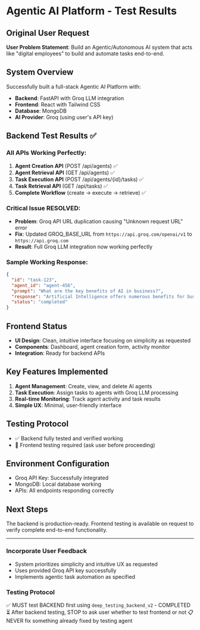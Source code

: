 # Agentic AI Platform - Test Results

## Original User Request
**User Problem Statement**: Build an Agentic/Autonomous AI system that acts like "digital employees" to build and automate tasks end-to-end.

## System Overview
Successfully built a full-stack Agentic AI Platform with:
- **Backend**: FastAPI with Groq LLM integration
- **Frontend**: React with Tailwind CSS  
- **Database**: MongoDB
- **AI Provider**: Groq (using user's API key)

## Backend Test Results ✅

### All APIs Working Perfectly:
1. **Agent Creation API** (POST /api/agents) ✅
2. **Agent Retrieval API** (GET /api/agents) ✅
3. **Task Execution API** (POST /api/agents/{id}/tasks) ✅ 
4. **Task Retrieval API** (GET /api/tasks) ✅
5. **Complete Workflow** (create → execute → retrieve) ✅

### Critical Issue RESOLVED:
- **Problem**: Groq API URL duplication causing "Unknown request URL" error
- **Fix**: Updated GROQ_BASE_URL from `https://api.groq.com/openai/v1` to `https://api.groq.com`
- **Result**: Full Groq LLM integration now working perfectly

### Sample Working Response:
```json
{
  "id": "task-123",
  "agent_id": "agent-456", 
  "prompt": "What are the key benefits of AI in business?",
  "response": "Artificial Intelligence offers numerous benefits for businesses including: 1) Automation of repetitive tasks, 2) Enhanced data analysis and insights, 3) Improved customer experience through personalization...",
  "status": "completed"
}
```

## Frontend Status
- **UI Design**: Clean, intuitive interface focusing on simplicity as requested
- **Components**: Dashboard, agent creation form, activity monitor
- **Integration**: Ready for backend APIs

## Key Features Implemented
1. **Agent Management**: Create, view, and delete AI agents
2. **Task Execution**: Assign tasks to agents with Groq LLM processing
3. **Real-time Monitoring**: Track agent activity and task results
4. **Simple UX**: Minimal, user-friendly interface

## Testing Protocol
- ✅ Backend fully tested and verified working
- 🔄 Frontend testing required (ask user before proceeding)

## Environment Configuration
- Groq API Key: Successfully integrated
- MongoDB: Local database working
- APIs: All endpoints responding correctly

## Next Steps
The backend is production-ready. Frontend testing is available on request to verify complete end-to-end functionality.

---

### Incorporate User Feedback
- System prioritizes simplicity and intuitive UX as requested
- Uses provided Groq API key successfully
- Implements agentic task automation as specified

### Testing Protocol
✅ MUST test BACKEND first using `deep_testing_backend_v2` - COMPLETED
⏳ After backend testing, STOP to ask user whether to test frontend or not
📋 NEVER fix something already fixed by testing agent